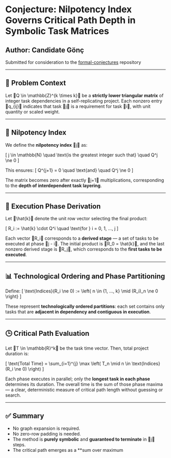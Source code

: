 # Conjecture: Nilpotency Index Governs Critical Path Depth in Symbolic Task Matrices

## Author: Candidate Gönç  
Submitted for consideration to the [formal-conjectures](https://github.com/google-deepmind/formal-conjectures) repository

---

## 🧮 Problem Context

Let Q \in \mathbb{Z}^{k \times k} be a **strictly lower triangular matrix** of integer task dependencies in a self-replicating project. Each nonzero entry q_{ij} indicates that task j is a requirement for task i, with unit quantity or scaled weight.

---

## 📐 Nilpotency Index

We define the **nilpotency index** j as:

\[
j \in \mathbb{N}
\quad \text{is the greatest integer such that} \quad Q^j \ne 0
\]

This ensures:
\[
Q^{j+1} = 0
\quad \text{and} \quad Q^j \ne 0
\]

The matrix becomes zero after exactly j+1 multiplications, corresponding to the **depth of interdependent task layering**.

---

## 🔁 Execution Phase Derivation

Let \hat{k} denote the unit row vector selecting the final product:

\[
R_i := \hat{k} \cdot Q^i
\quad \text{for } i = 0, 1, ..., j
\]

Each vector R_i corresponds to a **derived stage** — a set of tasks to be executed at phase j - i. The initial product is R_0 = \hat{k}, and the last nonzero derived stage is R_j, which corresponds to the **first tasks to be executed**.

---

## 📊 Technological Ordering and Phase Partitioning

Define:
\[
\text{Indices}(R_i \ne 0) := \left\{ n \in \{1, ..., k\} \mid (R_i)_n \ne 0 \right\}
\]

These represent **technologically ordered partitions**: each set contains only tasks that are **adjacent in dependency and contiguous in execution**.

---

## 🕒 Critical Path Evaluation

Let T \in \mathbb{R}^k be the task time vector. Then, total project duration is:

\[
\text{Total Time} = \sum_{i=1}^{j} \max \left( T_n \mid n \in \text{Indices}(R_i \ne 0) \right)
\]

Each phase executes in parallel; only the **longest task in each phase** determines its duration. The overall time is the sum of those phase maxima — a clear, deterministic measure of critical path length without guessing or search.

---

## ✅ Summary

- No graph expansion is required.
- No zero-row padding is needed.
- The method is **purely symbolic** and **guaranteed to terminate** in j steps.
- The critical path emerges as a **sum over maximum
